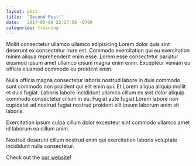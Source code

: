 ```yaml
---
layout: post
title:  "Second Post!"
date:   2017-05-09 22:27:58 -0700
categories: training
---
```


Mollit consectetur ullamco ullamco adipisicing Lorem dolor quis sint deserunt ex consectetur irure est. Commodo exercitation qui eu exercitation minim aliqua reprehenderit enim esse. Lorem esse consectetur pariatur eiusmod ipsum amet ullamco ipsum magna enim enim. Excepteur veniam eu officia eiusmod commodo eu proident enim.

Nulla officia magna consectetur laboris nostrud labore in duis commodo sunt commodo non proident qui elit enim qui. Et Lorem aliqua aliquip mollit et duis fugiat. Laboris labore incididunt ullamco cillum ex sint dolor aliquip commodo consectetur cillum in eu. Fugiat aute fugiat Lorem labore non cupidatat ad nostrud fugiat nostrud proident elit ipsum laborum anim sit laboris.

Exercitation ipsum culpa cillum dolor excepteur sint commodo ullamco amet id laborum ea cillum anim.

Nostrud deserunt cillum nostrud enim qui exercitation laboris voluptate incididunt nulla consectetur.

Check out the [our website][repmax-url]!

[repmax-url]: https://google.com/
